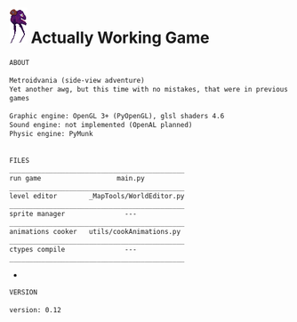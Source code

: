 # ![pic](data/Entities/_/ToxicityOfTheGreed.png "Title") Actually Working Game 

    ABOUT

    Metroidvania (side-view adventure)
    Yet another awg, but this time with no mistakes, that were in previous games
    
    Graphic engine: OpenGL 3+ (PyOpenGL), glsl shaders 4.6
    Sound engine: not implemented (OpenAL planned)
    Physic engine: PyMunk
    
    
    FILES
    ____________________________________________
    run game                   main.py
    ____________________________________________
    level editor        _MapTools/WorldEditor.py
    ____________________________________________
    sprite manager               ---
    ____________________________________________
    animations cooker   utils/cookAnimations.py
    ____________________________________________
    ctypes compile               ---
    ____________________________________________
    
-
    
    VERSION
    
    version: 0.12
